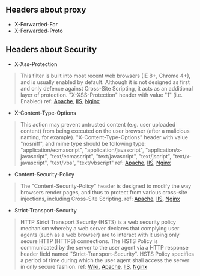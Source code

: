 Headers about proxy
---
* X-Forwarded-For
* X-Forwarded-Proto

Headers about Security
---
* X-Xss-Protection
>This filter is built into most recent web browsers (IE 8+, Chrome 4+), and is usually enabled by default. Although it is not designed as first and only defence against Cross-Site Scripting, it acts as an additional layer of protection. "X-XSS-Protection" header with value "1" (i.e. Enabled)
ref: [Apache](http://httpd.apache.org/docs/2.2/mod/mod_headers.html),  [IIS](https://technet.microsoft.com/pl-pl/library/cc753133%28v=ws.10%29.aspx),  [Nginx](http://nginx.org/en/docs/http/ngx_http_headers_module.html)

* X-Content-Type-Options
>This action may prevent untrusted content (e.g. user uploaded content) from being executed on the user browser (after a malicious naming, for example).  "X-Content-Type-Options" header with value "nosniff", and mime type should be following type: "application/ecmascript", "application/javascript", "application/x-javascript", "text/ecmascript", "text/javascript", "text/jscript", "text/x-javascript", "text/vbs", "text/vbscript"
ref: [Apache](http://httpd.apache.org/docs/2.2/mod/mod_headers.html),  [IIS](https://technet.microsoft.com/pl-pl/library/cc753133%28v=ws.10%29.aspx),  [Nginx](http://nginx.org/en/docs/http/ngx_http_headers_module.html)

* Content-Security-Policy
>The "Content-Security-Policy" header is designed to modify the way browsers render pages, and thus to protect from various cross-site injections, including Cross-Site Scripting. ref: [Apache](http://httpd.apache.org/docs/2.2/mod/mod_headers.html),  [IIS](https://technet.microsoft.com/pl-pl/library/cc753133%28v=ws.10%29.aspx),  [Nginx](http://nginx.org/en/docs/http/ngx_http_headers_module.html)


* Strict-Transport-Security
>HTTP Strict Transport Security (HSTS) is a web security policy mechanism whereby a web server declares that complying user agents (such as a web browser) are to interact with it using only secure HTTP (HTTPS) connections.
The HSTS Policy is communicated by the server to the user agent via a HTTP response header field named "Strict-Transport-Security". HSTS Policy specifies a period of time during which the user agent shall access the server in only secure fashion.
ref: [Wiki](http://en.wikipedia.org/wiki/HTTP_Strict_Transport_Security), [Apache](http://linux-audit.com/configure-hsts-http-strict-transport-security-apache-nginx/),  [IIS](http://www.hanselman.com/blog/HowToEnableHTTPStrictTransportSecurityHSTSInIIS7.aspx),  [Nginx](https://www.nginx.com/blog/http-strict-transport-security-hsts-and-nginx/)
